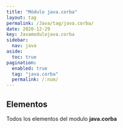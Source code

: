 ```yaml
---
title: "Módulo java.corba"
layout: tag
permalink: /Java/tag/java.corba/
date: 2020-12-29
key: Javamodulojava.corba
sidebar: 
  nav: java
aside: 
  toc: true
pagination: 
  enabled: true
  tag: "java.corba"
  permalink: /:num/
---
```


<h2>Elementos</h2>
Todos los elementos del modulo <strong>java.corba</strong>
